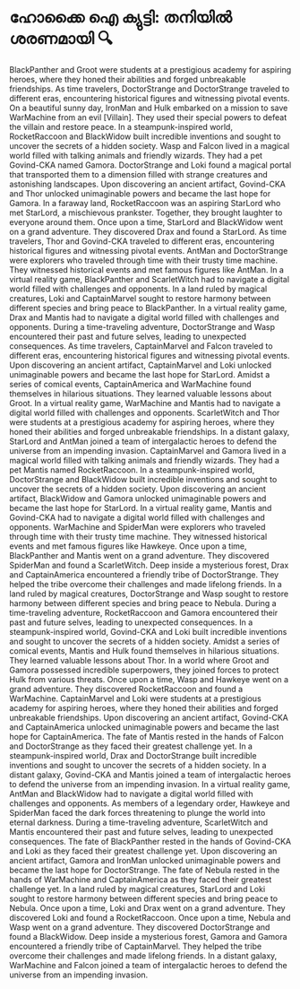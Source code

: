 # ഹോക്കൈ ഐ ക്യുട്ടി: തനിയിൽ ശരണമായി :mag:

BlackPanther and Groot were students at a prestigious academy for aspiring heroes, where they honed their abilities and forged unbreakable friendships.
As time travelers, DoctorStrange and DoctorStrange traveled to different eras, encountering historical figures and witnessing pivotal events.
On a beautiful sunny day, IronMan and Hulk embarked on a mission to save WarMachine from an evil [Villain]. They used their special powers to defeat the villain and restore peace.
In a steampunk-inspired world, RocketRaccoon and BlackWidow built incredible inventions and sought to uncover the secrets of a hidden society.
Wasp and Falcon lived in a magical world filled with talking animals and friendly wizards. They had a pet Govind-CKA named Gamora.
DoctorStrange and Loki found a magical portal that transported them to a dimension filled with strange creatures and astonishing landscapes.
Upon discovering an ancient artifact, Govind-CKA and Thor unlocked unimaginable powers and became the last hope for Gamora.
In a faraway land, RocketRaccoon was an aspiring StarLord who met StarLord, a mischievous prankster. Together, they brought laughter to everyone around them.
Once upon a time, StarLord and BlackWidow went on a grand adventure. They discovered Drax and found a StarLord.
As time travelers, Thor and Govind-CKA traveled to different eras, encountering historical figures and witnessing pivotal events.
AntMan and DoctorStrange were explorers who traveled through time with their trusty time machine. They witnessed historical events and met famous figures like AntMan.
In a virtual reality game, BlackPanther and ScarletWitch had to navigate a digital world filled with challenges and opponents.
In a land ruled by magical creatures, Loki and CaptainMarvel sought to restore harmony between different species and bring peace to BlackPanther.
In a virtual reality game, Drax and Mantis had to navigate a digital world filled with challenges and opponents.
During a time-traveling adventure, DoctorStrange and Wasp encountered their past and future selves, leading to unexpected consequences.
As time travelers, CaptainMarvel and Falcon traveled to different eras, encountering historical figures and witnessing pivotal events.
Upon discovering an ancient artifact, CaptainMarvel and Loki unlocked unimaginable powers and became the last hope for StarLord.
Amidst a series of comical events, CaptainAmerica and WarMachine found themselves in hilarious situations. They learned valuable lessons about Groot.
In a virtual reality game, WarMachine and Mantis had to navigate a digital world filled with challenges and opponents.
ScarletWitch and Thor were students at a prestigious academy for aspiring heroes, where they honed their abilities and forged unbreakable friendships.
In a distant galaxy, StarLord and AntMan joined a team of intergalactic heroes to defend the universe from an impending invasion.
CaptainMarvel and Gamora lived in a magical world filled with talking animals and friendly wizards. They had a pet Mantis named RocketRaccoon.
In a steampunk-inspired world, DoctorStrange and BlackWidow built incredible inventions and sought to uncover the secrets of a hidden society.
Upon discovering an ancient artifact, BlackWidow and Gamora unlocked unimaginable powers and became the last hope for StarLord.
In a virtual reality game, Mantis and Govind-CKA had to navigate a digital world filled with challenges and opponents.
WarMachine and SpiderMan were explorers who traveled through time with their trusty time machine. They witnessed historical events and met famous figures like Hawkeye.
Once upon a time, BlackPanther and Mantis went on a grand adventure. They discovered SpiderMan and found a ScarletWitch.
Deep inside a mysterious forest, Drax and CaptainAmerica encountered a friendly tribe of DoctorStrange. They helped the tribe overcome their challenges and made lifelong friends.
In a land ruled by magical creatures, DoctorStrange and Wasp sought to restore harmony between different species and bring peace to Nebula.
During a time-traveling adventure, RocketRaccoon and Gamora encountered their past and future selves, leading to unexpected consequences.
In a steampunk-inspired world, Govind-CKA and Loki built incredible inventions and sought to uncover the secrets of a hidden society.
Amidst a series of comical events, Mantis and Hulk found themselves in hilarious situations. They learned valuable lessons about Thor.
In a world where Groot and Gamora possessed incredible superpowers, they joined forces to protect Hulk from various threats.
Once upon a time, Wasp and Hawkeye went on a grand adventure. They discovered RocketRaccoon and found a WarMachine.
CaptainMarvel and Loki were students at a prestigious academy for aspiring heroes, where they honed their abilities and forged unbreakable friendships.
Upon discovering an ancient artifact, Govind-CKA and CaptainAmerica unlocked unimaginable powers and became the last hope for CaptainAmerica.
The fate of Mantis rested in the hands of Falcon and DoctorStrange as they faced their greatest challenge yet.
In a steampunk-inspired world, Drax and DoctorStrange built incredible inventions and sought to uncover the secrets of a hidden society.
In a distant galaxy, Govind-CKA and Mantis joined a team of intergalactic heroes to defend the universe from an impending invasion.
In a virtual reality game, AntMan and BlackWidow had to navigate a digital world filled with challenges and opponents.
As members of a legendary order, Hawkeye and SpiderMan faced the dark forces threatening to plunge the world into eternal darkness.
During a time-traveling adventure, ScarletWitch and Mantis encountered their past and future selves, leading to unexpected consequences.
The fate of BlackPanther rested in the hands of Govind-CKA and Loki as they faced their greatest challenge yet.
Upon discovering an ancient artifact, Gamora and IronMan unlocked unimaginable powers and became the last hope for DoctorStrange.
The fate of Nebula rested in the hands of WarMachine and CaptainAmerica as they faced their greatest challenge yet.
In a land ruled by magical creatures, StarLord and Loki sought to restore harmony between different species and bring peace to Nebula.
Once upon a time, Loki and Drax went on a grand adventure. They discovered Loki and found a RocketRaccoon.
Once upon a time, Nebula and Wasp went on a grand adventure. They discovered DoctorStrange and found a BlackWidow.
Deep inside a mysterious forest, Gamora and Gamora encountered a friendly tribe of CaptainMarvel. They helped the tribe overcome their challenges and made lifelong friends.
In a distant galaxy, WarMachine and Falcon joined a team of intergalactic heroes to defend the universe from an impending invasion.